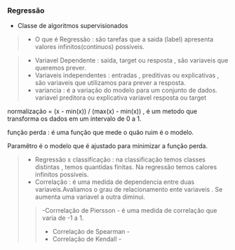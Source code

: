 ### Regressão 
 - Classe de algoritmos supervisionados 

> - O que é Regressão : são tarefas que a saida (label) apresenta valores infinitos(continuos) possiveis. 


> - Variavel Dependente : saida, target ou resposta , são variaveis que queremos prever. 
> - Variaveis independentes : entradas , preditivas ou explicativas , são variaveis que utilizamos para prever a resposta. 
> - variancia : é a variação do modelo para um conjunto de dados. 
variavel preditora ou explicativa 
variavel resposta ou target 

normalização = (x - min(x)) / (max(x) - min(x)) , é um metodo que transforma os dados em um intervalo de 0 a 1.

função perda : é uma função que mede o quão ruim é o modelo. 

Paramêtro é o modelo que é ajustado para minimizar a função perda.




> - Regressão x classificação  : na classificação temos classes distintas , temos quantidas finitas. Na regressão temos calores infinitos possiveis.
> - Correlação : é uma medida de dependencia entre duas variaveis.Avaliamos o grau de relacionamento ente variaveis . Se aumenta uma variavel a outra diminui.
>> -Corrrelação de Piersson - é uma medida de correlação que varia de -1 a 1. 
>> - Correlação de Spearman - 
>> - Correlação de Kendall - 


